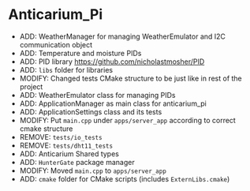 # Anticarium_Pi

- ADD: WeatherManager for managing WeatherEmulator and I2C communication object
- ADD: Temperature and moisture PIDs
- ADD: PID library https://github.com/nicholastmosher/PID
- ADD: `libs` folder for libraries 
- MODIFY: Changed tests CMake structure to be just like in rest of the project
- ADD: WeatherEmulator class for managing PIDs
- ADD: ApplicationManager as main class for anticarium_pi
- ADD: ApplicationSettings class and its tests
- MODIFY: Put `main.cpp` under `apps/server_app` according to correct cmake structure
- REMOVE: `tests/io_tests`
- REMOVE: `tests/dht11_tests`
- ADD: Anticarium Shared types
- ADD: `HunterGate` package manager
- MODIFY: Moved `main.cpp` to `apps/server_app`
- ADD: `cmake` folder for CMake scripts (includes `ExternLibs.cmake`)